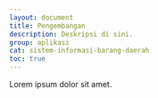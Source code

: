 ```yaml
---
layout: document
title: Pengembangan
description: Deskripsi di sini.
group: aplikasi
cat: sistem-informasi-barang-daerah
toc: true
---
```


Lorem ipsum dolor sit amet.

